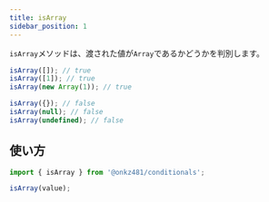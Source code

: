 ```yaml
---
title: isArray
sidebar_position: 1
---
```


`isArray`メソッドは、渡された値が`Array`であるかどうかを判別します。

```js
isArray([]); // true
isArray([1]); // true
isArray(new Array(1)); // true

isArray({}); // false
isArray(null); // false
isArray(undefined); // false
```

## 使い方

```js
import { isArray } from '@onkz481/conditionals';

isArray(value);
```
